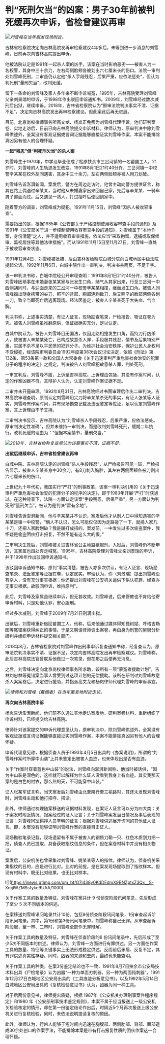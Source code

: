 # 判“死刑欠当”的凶案：男子30年前被判死缓再次申诉，省检曾建议再审

![](https://inews.gtimg.com/om_bt/OUeTQ13sPDD8Q9YCVw12uqBrfwomzOOtwUANUt_5GMNCoAA/1000)_刘雪峰在当年案发现场附近。_

吉林省检察院决定向吉林高院发再审检察建议4年多后，未等到进一步消息的刘雪峰，日前再次向吉林高院提出申诉。

他被法院认定是1991年一起杀人案的凶手，该案在当时影响恶劣——被害人为一名校警，其身中三十余刀，左右两侧脸颊各被划出六七厘米长的伤口。法院一审判处刘雪峰死刑，二审虽仍认定他“杀人手段残忍，后果严重，应依法惩处”，但认为判死刑“量刑欠当”，改判死缓。

留下一条命的刘雪峰及家人多年来不断申诉喊冤，1995年，吉林高院受理刘雪峰父亲刘景瑞的申诉，于1998年作出驳回申诉通知书。2009年，刘雪峰经过数次减刑后出狱，继续申诉。2018年，吉林省检察院认为“原审法院判决事实不清、证据不足”，决定向吉林高院发出再审检察建议。但此案此后再无进展。

目前，北京尚权律师事务所高文龙、杨岚正免费为刘雪峰代理申诉，他们研判案卷、实地走访后，日前已向吉林高院提交申诉材料。律师认为，原审判决中除刘雪峰供述外，全案没有客观证据或言词证据能够直接证实刘雪峰作案，本案不能排除真凶另有他人的合理怀疑。

**一起“残忍”但“判死刑欠当”的杀人案**

刘雪峰生于1970年，中学没毕业便成了松原扶余市三岔河镇的一名苗圃工人。21岁时，刘雪峰的人生轨迹发生改变。1991年8月1日21时40分许，三岔河镇一中校警辛某某在校外胡同遇害，其身中三十余刀，左右两侧脸颊亦被人用刀划破。

刘雪峰告诉澎湃新闻，案发后，警方在周边走访时，他曾主动向警方提供证言，称其在路上偶遇过辛某某，当时他从未婚妻家出来回自己家，先后与辛某某、一骑车男子迎面而过。后又遇见一熟人，打过招呼后便回到家中。

随着警方的调查，刘雪峰成为疑犯。1991年11月15日，刘雪峰“因杀人被收容审查”。

需要指出的是，根据1985年《公安部关于严格控制使用收容审查手段的通知》及1991年《公安部关于进一步控制使用收容审查手段的通知》，刘雪峰属于“本地作案，身份清楚”之人，并不适用收容审查措施，依法应当“采取拘留、逮捕或取保候审、监视居住等其他法律措施”。而从1991年11月15日至11月27日，刘雪峰一直处于被收容审查状态。

1991年12月4日，刘雪峰被批捕，后由吉林省检察院白城分院向白城地区中级法院提起公诉。1992年11月6日，白城中院作出一审判决，判决书共两页，不足千字。

该一审判决书称，白城中院经公开审理查明：1991年8月1日21时40分许，被告人刘雪峰因琐事在未婚妻张某某家与张发生口角，赌气从其家出来，行至三岔河一中西侧胡同时，与迎面走来的三岔河一中校警辛某某相撞，继而发生口角。被告人刘雪峰掏出随身携带的尖刀，照辛的背部、胸部连刺数刀，后又照辛的脸部两侧各划一刀，致辛当即死亡后逃离现场。经法医鉴定，被害人辛某某死于大失血、气血胸。

判决书称，上述事实清楚，有证人证言，现场勘查笔录，尸检报告，物证在卷为凭。被告人刘雪峰虽推翻原供，但证据确实充分，足以认定。

白城中院认为，被告人刘雪峰目无国法，仅因走路相撞发生口角，而持刀行凶杀人，致被害人辛某某死亡，已构成故意杀人罪，手段极其残忍，情节及后果特别严重，实属不杀不足以平民愤的犯罪分子。为维护社会治安秩序，保护公民人身权利不受侵犯，经该院审判委员会1992年度第38次会议讨论决定，依照《刑法》第132条、第53条第一款和全国人大常委会《关于迅速审判严重危害社会治安的犯罪分子的程序的决定》之规定，判决被告人刘雪峰犯故意杀人罪，判处死刑。

一审宣判后，刘雪峰不服，上诉至吉林高院。上诉理由包括，其没有作案时间，认定的作案凶器不符。其辩护人认为，认定刘雪峰作案证据不足。

二审并未开庭审理。1993年8月31日，吉林高院经过书面审理后作出二审判决。吉林高院审理查明，原判认定刘雪峰用尖刀将辛某某杀死的事实，有证人张某等人证实，刘雪峰有作案时间，并有现场勘查记载及法医鉴定等佐证，足以认定刘雪峰作案，其上诉理由不予支持。

二审判决书显示，吉林高院认为“刘雪峰杀人手段残忍，后果严重，应依法惩处。原审判决定性准确”，但并未维持一审判决，而是改判刘雪峰死刑，缓期二年执行。改判死缓的理由为：“但据本案情节，量刑欠当。”

![](https://inews.gtimg.com/om_bt/OwCzXgKHmkI2dEiZgzhxKpFMbntM2HJ8KhNc0cQ_tj5jMAA/1000)_2018年，吉林省检称复查后认为该案事实不清，证据不足。_

**出狱后继续申诉，吉林省检曾建议再审**

白城中院、吉林高院认定的刘雪峰“杀人手段残忍”，从尸检报告可见一斑，尸检报告显示，被害人辛某某身中30余刀，有8刀刺入胸腔，其左右两侧面颊各被刀割出六七厘米长的伤口。

上世纪九十年代初，我国实行“严打”的刑事政策，该案一审判决引用的《关于迅速审判严重危害社会治安的犯罪分子的程序的决定》，即于1983年开展“严打”时获通过。在这种背景下，法院一方面认定该案“手段残忍，后果严重”，另一方面认为判死刑“量刑欠当”，被认为是判决“留有余地”。

刘雪峰告诉澎湃新闻，他与辛某某并不认识，案发后他才从别人口中得知遇害的辛某某是镇一中校警，“俩人不认识，怎么可能仅仅因为走路碰了一下，就捅人家几十刀，还把人家脸划破？我是屈打成招的。案发前，一中发生过多次偷盗案件，我怀疑是偷盗团伙打击报复，不然不能有这么大的恨。”

二审判决生效后，刘雪峰被关进吉林省公主岭监狱服刑。入狱后，刘雪峰仍不断申诉，其家属也四处奔走喊冤。1995年，吉林高院受理刘雪峰父亲刘景瑞的申诉，并于1998年作出驳回申诉通知书。

该驳回申诉通知书称，原判“事实清楚，被告人亦多次供认，有证人证言、现场勘查笔录、法医鉴定等证据在卷，认定属实。审理认为，你（刘景瑞）提出刘雪峰没有杀人，没有充分事实根据；你还提出刘雪峰在公安机关逼供下供认犯罪，经查亦无事实根据。故驳回申诉，维持原判”。

此后，刘雪峰及家属虽继续申诉，但无甚收效。刘雪峰说，后来管教也不肯给他寄申诉材料，只是劝他认罪，安心服刑。

经过多次减刑，刘雪峰于2009年7月21日刑满出狱。

出狱后，刘雪峰重新做回苗圃工人。他称，后来他通过媒体得知聂树斌、呼格吉勒图等冤错案获得纠正的事情，于是又聘请律师调出案卷，再由身为刑警的舅舅分析研判并组织申诉材料提交相关部门。

2018年8月，吉林省检察院对刘雪峰作出刑事申诉复查通知书称，经复查认为，原审法院判决事实不清、证据不足，决定向吉林高院发出再审检察建议。刘雪峰称，此后吉林高院法官曾联系他做过一次笔录，但在那之后便再无消息。

之后，刘雪峰决定向北京尚权律师事务所求助，该所有一项“蒙冤者援助计划”，吉林刘忠林等冤错案当事人曾受到过这项计划的无偿援助。该所在研判过刘雪峰故意杀人案案卷后，决定进行援助，并指派高文龙和杨岚律师代理刘雪峰的申诉事宜。

![](https://inews.gtimg.com/om_bt/OK3RMi_Oo18yRP5BoRXwiFYovBV-2HcdcYU6hu0SKZPSkAA/1000)_律师和刘雪峰（戴帽者）在当年案发地附近走访。_

**再次向吉林高院申诉**

杨岚告诉澎湃新闻，他们前不久通过实地走访案发地、研判案卷材料，重新组织了申诉材料，已经提交给吉林高院。

律师针对该案提交的申诉代理意见认为，原审判决中，除刘雪峰供述外，全案没有客观证据或言词证据能够直接证实刘雪峰作案，本案不能排除真凶另有他人的合理怀疑。

申诉代理意见称，根据侦查人员于1993年4月5日出具的《办案说明》，所谓的“刘雪峰作案时所穿中山装”上并未鉴定出被害人血迹，也未体现出是否有血迹。

关于“作案时穿着蓝色中山装”的说法，刘雪峰向澎湃新闻称，他当时被诱供，“因为中山装是深色的，这样就可以解释为什么证人没看到我身上有血迹。其实我那天穿的是白色的衬衣，那么热的天，不可能穿中山装。”

证人张某军证言称，当天案发后刘雪峰由北至南行至三榆路时，其还未发现刘雪峰时，刘雪峰主动和他打招呼、搭话。

此外，律师通过梳理随案移送的证据材料发现，在案证人证言可以分为四大类：关于案发时附近情况、报案经过的证人证言；关于刘雪峰案发当日情况及事后表现的证言；刘雪峰同室羁押人员辛明的证言；根据刘雪峰供述展开询问的其他证人证言。即，本案没有能够证明刘雪峰作案的直接目击证人。

现场勘验笔录记载，现场遗留有不属于被害人的铜质刀鞘一只、红色木质刮刀把一把，侦查人员已提取，具备获取指纹信息的条件，但在案卷材料中并没有相关物证。

案发后，公安机关也曾采集过刘雪峰、姚某某等人的指纹。律师认为，侦查机关采集指纹的目的，应是进行比对。比对的前提，是在案发现场提取到了指纹样本。但现有材料中，既无比对结果，也无比对样本。

![](https://inews.gtimg.com/om_bt/O7i438y0KdDEdmX9BNZptxZ3Qx__S-
XmjlWZMSsfyke9UAA/1000)

关于作案工具的数量及特征，刘雪峰在案共计 9 份侦查阶段讯问笔录，先后形成了至少 5 次不同版本的供述。

在案移送刘雪峰讯问笔录共计10份，包括9份侦查阶段讯问笔录，1份审查起诉阶段讯问笔录。其中，第1份和第3份讯问笔录中，刘雪峰称自己无罪。从审查起诉阶段起，至一审、二审时，刘雪峰全部作无罪辩解。

关于作案工具的数量及特征，刘雪峰在侦查阶段的9
份讯问笔录中，先后形成了至少5次不同版本的供述。律师认为，刘雪峰一方面进行有罪供述，另一方面在作案工具的数量、特征等关键事实上无法形成稳定供述，反而前后矛盾、反复不定，其有罪供述真实性存疑。同时，凶器的来源和去向，最终也未能查明。

关于作案工具的种类，在案3份鉴定结论也不一致，1991年8月7日扶余市公安局技术科出具《尸检笔录》认为凶器“一种为单面刃刺器，另一种为两面钝刺器”，1991
年12月27日白城地区公安局出具的《工具痕迹分析意见书》，以及1992年5月14日白城地区公安局出具的《复核检验意见书》认为，凶器为同一种工具。

对于后两份意见书，律师提出质疑，根据 1987年《公安机关办理刑事案件程序规定》和1980
年《公安部刑事技术鉴定规则》，本案不属于应当报送上一级公安机关检验核定的情形，却在第一份鉴定结论作出后，时隔近5个月再次报送上级公安机关进行复核检验，同时，未依法说明提请复核的原因。

此外，律师认为，行凶人能够于短时间内迅速在胸腹部、两侧肋部、背部、面部造成30余处创口的作案手法，不能排除本案是带有打击报复性质的团伙作案这一合理怀疑。

